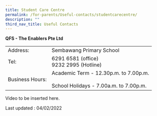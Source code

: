 ```yaml
---
title: Student Care Centre
permalink: /for-parents/Useful-contacts/studentcarecentre/
description: ""
third_nav_title: Useful Contacts
---
```


**QFS - The Enablers Pte Ltd**

|  |  |
|---|---|
| Address: | Sembawang Primary School |
| Tel: | 6291 6581 (office)<br>9232 2995 (Hotline) |
| Business Hours: | Academic Term - 12.30p.m. to 7.00p.m. <br><br>School Holidays - 7.00a.m. to 7.00p.m. |

Video to be inserted here.

Last updated : 04/02/2022